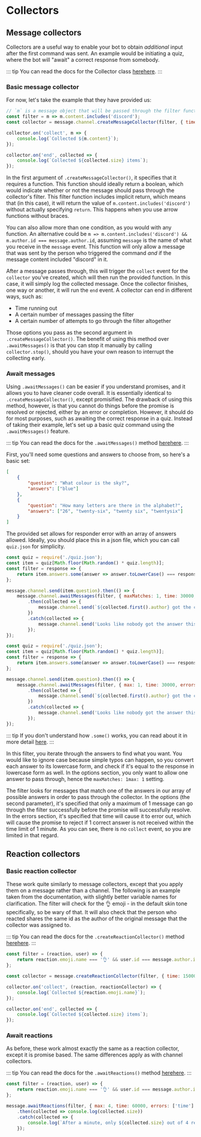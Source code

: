 # Collectors

## Message collectors

Collectors are a useful way to enable your bot to obtain *additional* input after the first command was sent. An example would be initiating a quiz, where the bot will "await" a correct response from somebody.

::: tip You can read the docs for the Collector class <branch version="11.x" inline>[here](https://discord.js.org/#/docs/main/11.5.1/class/Collector)</branch><branch version="12.x" inline>[here](https://discord.js.org/#/docs/main/master/class/Collector)</branch>. :::

### Basic message collector

For now, let's take the example that they have provided us:

```js
// `m` is a message object that will be passed through the filter function
const filter = m => m.content.includes('discord');
const collector = message.channel.createMessageCollector(filter, { time: 15000 });

collector.on('collect', m => {
    console.log(`Collected ${m.content}`);
});

collector.on('end', collected => {
    console.log(`Collected ${collected.size} items`);
});
```

In the first argument of `.createMessageCollector()`, it specifies that it requires a function. This function should ideally return a boolean, which would indicate whether or not the message should pass through the collector's filter. This filter function includes implicit return, which means that (in this case), it will return the value of `m.content.includes('discord')` without actually specifying `return`. This happens when you use arrow functions without braces.

You can also allow more than one condition, as you would with any function. An alternative could be `m => m.content.includes('discord') && m.author.id === message.author.id`, assuming `message` is the name of what you receive in the `message` event. This function will only allow a message that was sent by the person who triggered the command *and* if the message content included "discord" in it.

After a message passes through, this will trigger the `collect` event for the `collector` you've created, which will then run the provided function. In this case, it will simply log the collected message. Once the collector finishes, one way or another, it will run the `end` event. A collector can end in different ways, such as:

* Time running out
* A certain number of messages passing the filter
* A certain number of attempts to go through the filter altogether

Those options you pass as the second argument in `.createMessageCollector()`. The benefit of using this method over `.awaitMessages()` is that you can stop it manually by calling `collector.stop()`, should you have your own reason to interrupt the collecting early.

### Await messages

Using `.awaitMessages()` can be easier if you understand promises, and it allows you to have cleaner code overall. It is essentially identical to `.createMessageCollector()`, except promisified. The drawback of using this method, however, is that you cannot do things before the promise is resolved or rejected, either by an error or completion. However, it should do for most purposes, such as awaiting the correct response in a quiz. Instead of taking their example, let's set up a basic quiz command using the `.awaitMessages()` feature.

::: tip You can read the docs for the `.awaitMessages()` method <branch version="11.x" inline>[here](https://discord.js.org/#/docs/main/11.5.1/class/TextChannel?scrollTo=awaitMessages)</branch><branch version="12.x" inline>[here](https://discord.js.org/#/docs/main/master/class/TextChannel?scrollTo=awaitMessages)</branch>. :::

First, you'll need some questions and answers to choose from, so here's a basic set:

```json
[
    {
        "question": "What colour is the sky?",
        "answers": ["blue"]
    },
    {
        "question": "How many letters are there in the alphabet?",
        "answers": ["26", "twenty-six", "twenty six", "twentysix"]
    }
]
```

The provided set allows for responder error with an array of answers allowed. Ideally, you should place this in a json file, which you can call `quiz.json` for simplicity.

<branch version="11.x">

```js
const quiz = require('./quiz.json');
const item = quiz[Math.floor(Math.random() * quiz.length)];
const filter = response => {
    return item.answers.some(answer => answer.toLowerCase() === response.content.toLowerCase());
};

message.channel.send(item.question).then(() => {
    message.channel.awaitMessages(filter, { maxMatches: 1, time: 30000, errors: ['time'] })
        .then(collected => {
            message.channel.send(`${collected.first().author} got the correct answer!`);
        })
        .catch(collected => {
            message.channel.send('Looks like nobody got the answer this time.');
        });
});
```

</branch>
<branch version="12.x">

```js
const quiz = require('./quiz.json');
const item = quiz[Math.floor(Math.random() * quiz.length)];
const filter = response => {
    return item.answers.some(answer => answer.toLowerCase() === response.content.toLowerCase());
};

message.channel.send(item.question).then(() => {
    message.channel.awaitMessages(filter, { max: 1, time: 30000, errors: ['time'] })
        .then(collected => {
            message.channel.send(`${collected.first().author} got the correct answer!`);
        })
        .catch(collected => {
            message.channel.send('Looks like nobody got the answer this time.');
        });
});
```

</branch>

::: tip If you don't understand how `.some()` works, you can read about it in more detail [here](https://developer.mozilla.org/en-US/docs/Web/JavaScript/Reference/Global_Objects/Array/some). :::

In this filter, you iterate through the answers to find what you want. You would like to ignore case because simple typos can happen, so you convert each answer to its lowercase form, and check if it's equal to the response in lowercase form as well. In the options section, you only want to allow one answer to pass through, hence the <branch version="11.x" inline>`maxMatches: 1`</branch><branch version="12.x" inline>`max: 1`</branch> setting.

The filter looks for messages that match one of the answers in our array of possible answers in order to pass through the collector. In the options (the second parameter), it's specified that only a maximum of 1 message can go through the filter successfully before the promise will successfully resolve. In the errors section, it's specified that time will cause it to error out, which will cause the promise to reject if 1 correct answer is not received within the time limit of 1 minute. As you can see, there is no `collect` event, so you are limited in that regard.

## Reaction collectors

### Basic reaction collector

These work quite similarly to message collectors, except that you apply them on a message rather than a channel. The following is an example taken from the documentation, with slightly better variable names for clarification. The filter will check for the 👌 emoji - in the default skin tone specifically, so be wary of that. It will also check that the person who reacted shares the same id as the author of the original message that the collector was assigned to.

::: tip You can read the docs for the `.createReactionCollector()` method <branch version="11.x" inline>[here](https://discord.js.org/#/docs/main/11.5.1/class/Message?scrollTo=createReactionCollector)</branch><branch version="12.x" inline>[here](https://discord.js.org/#/docs/main/master/class/Message?scrollTo=createReactionCollector)</branch>. :::

```js
const filter = (reaction, user) => {
    return reaction.emoji.name === '👌' && user.id === message.author.id;
};

const collector = message.createReactionCollector(filter, { time: 15000 });

collector.on('collect', (reaction, reactionCollector) => {
    console.log(`Collected ${reaction.emoji.name}`);
});

collector.on('end', collected => {
    console.log(`Collected ${collected.size} items`);
});
```

### Await reactions

As before, these work almost exactly the same as a reaction collector, except it is promise based. The same differences apply as with channel collectors.

::: tip You can read the docs for the `.awaitReactions()` method <branch version="11.x" inline>[here](https://discord.js.org/#/docs/main/11.5.1/class/Message?scrollTo=awaitReactions)</branch><branch version="12.x" inline>[here](https://discord.js.org/#/docs/main/master/class/Message?scrollTo=awaitReactions)</branch>. :::

```js
const filter = (reaction, user) => {
    return reaction.emoji.name === '👌' && user.id === message.author.id;
};

message.awaitReactions(filter, { max: 4, time: 60000, errors: ['time'] })
    .then(collected => console.log(collected.size))
    .catch(collected => {
        console.log(`After a minute, only ${collected.size} out of 4 reacted.`);
    });
```
